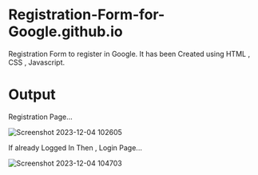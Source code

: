 # Registration-Form-for-Google.github.io
Registration Form to register in Google.
It has been Created using HTML , CSS , Javascript.

# Output

Registration Page...

![Screenshot 2023-12-04 102605](https://github.com/Mayuri126/Registration-Form-for-Google.github.io/assets/120949994/a08fec58-8665-4d68-a627-e10b570d4571)


If already Logged In Then ,
Login Page...

![Screenshot 2023-12-04 104703](https://github.com/Mayuri126/Registration-Form-for-Google.github.io/assets/120949994/de98e6f6-af2c-480e-82d2-54c366f767c0)


